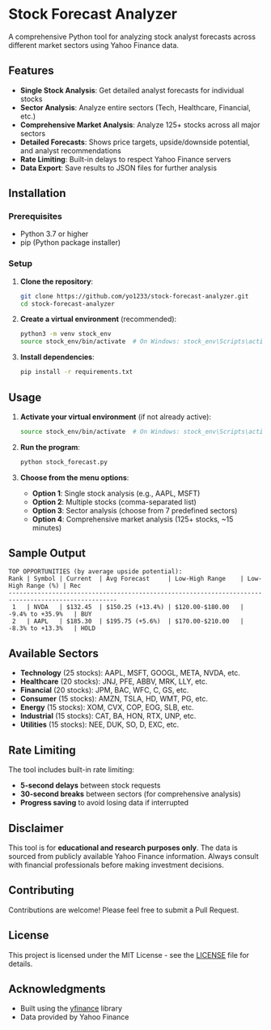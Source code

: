 # Stock Forecast Analyzer

A comprehensive Python tool for analyzing stock analyst forecasts across different market sectors using Yahoo Finance data.

## Features

- **Single Stock Analysis**: Get detailed analyst forecasts for individual stocks
- **Sector Analysis**: Analyze entire sectors (Tech, Healthcare, Financial, etc.)
- **Comprehensive Market Analysis**: Analyze 125+ stocks across all major sectors
- **Detailed Forecasts**: Shows price targets, upside/downside potential, and analyst recommendations
- **Rate Limiting**: Built-in delays to respect Yahoo Finance servers
- **Data Export**: Save results to JSON files for further analysis

## Installation

### Prerequisites
- Python 3.7 or higher
- pip (Python package installer)

### Setup

1. **Clone the repository**:
   ```bash
   git clone https://github.com/yo1233/stock-forecast-analyzer.git
   cd stock-forecast-analyzer
   ```

2. **Create a virtual environment** (recommended):
   ```bash
   python3 -m venv stock_env
   source stock_env/bin/activate  # On Windows: stock_env\Scripts\activate
   ```

3. **Install dependencies**:
   ```bash
   pip install -r requirements.txt
   ```

## Usage

1. **Activate your virtual environment** (if not already active):
   ```bash
   source stock_env/bin/activate  # On Windows: stock_env\Scripts\activate
   ```

2. **Run the program**:
   ```bash
   python stock_forecast.py
   ```

3. **Choose from the menu options**:
   - **Option 1**: Single stock analysis (e.g., AAPL, MSFT)
   - **Option 2**: Multiple stocks (comma-separated list)
   - **Option 3**: Sector analysis (choose from 7 predefined sectors)
   - **Option 4**: Comprehensive market analysis (125+ stocks, ~15 minutes)

## Sample Output

```
TOP OPPORTUNITIES (by average upside potential):
Rank | Symbol | Current  | Avg Forecast     | Low-High Range    | Low-High Range (%) | Rec
----------------------------------------------------------------------------------------------------
 1   | NVDA   | $132.45  | $150.25 (+13.4%) | $120.00-$180.00   | -9.4% to +35.9%   | BUY
 2   | AAPL   | $185.30  | $195.75 (+5.6%)  | $170.00-$210.00   | -8.3% to +13.3%   | HOLD
```

## Available Sectors

- **Technology** (25 stocks): AAPL, MSFT, GOOGL, META, NVDA, etc.
- **Healthcare** (20 stocks): JNJ, PFE, ABBV, MRK, LLY, etc.
- **Financial** (20 stocks): JPM, BAC, WFC, C, GS, etc.
- **Consumer** (15 stocks): AMZN, TSLA, HD, WMT, PG, etc.
- **Energy** (15 stocks): XOM, CVX, COP, EOG, SLB, etc.
- **Industrial** (15 stocks): CAT, BA, HON, RTX, UNP, etc.
- **Utilities** (15 stocks): NEE, DUK, SO, D, EXC, etc.

## Rate Limiting

The tool includes built-in rate limiting:
- **5-second delays** between stock requests
- **30-second breaks** between sectors (for comprehensive analysis)
- **Progress saving** to avoid losing data if interrupted

## Disclaimer

This tool is for **educational and research purposes only**. The data is sourced from publicly available Yahoo Finance information. Always consult with financial professionals before making investment decisions.

## Contributing

Contributions are welcome! Please feel free to submit a Pull Request.

## License

This project is licensed under the MIT License - see the [LICENSE](LICENSE) file for details.

## Acknowledgments

- Built using the [yfinance](https://github.com/ranaroussi/yfinance) library
- Data provided by Yahoo Finance
